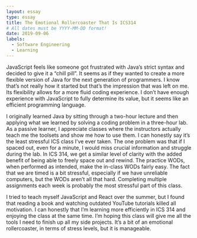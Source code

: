 ```yaml
---
layout: essay
type: essay
title: The Emotional Rollercoaster That Is ICS314
# All dates must be YYYY-MM-DD format!
date: 2019-09-06
labels:
  - Software Engineering
  - Learning
---
```


JavaScript feels like someone got frustrated with Java’s strict syntax and decided to give it a “chill pill”. It seems as if they wanted to create a more flexible version of Java for the next generation of programmers. I know that’s not really how it started but that’s the impression that was left on me. Its flexibility allows for a more fluid coding experience. I don’t have enough experience with JavaScript to fully determine its value, but it seems like an efficient programming language. 
 
I originally learned Java by sitting through a two-hour lecture and then applying what we learned by solving a coding problem in a three-hour lab. As a passive learner, I appreciate classes where the instructors actually teach me the toolsets and show me how to use them. I can honestly say it’s the least stressful ICS class I’ve ever taken. The one problem was that if I spaced out, even for a minute, I would miss crucial information and struggle during the lab. In ICS 314, we get a similar level of clarity with the added benefit of being able to freely space out and rewind. The practice WODs, when performed as intended, make the in-class WODs fairly easy. The fact that we are timed is a bit stressful, especially if we have unreliable computers, but the WODs aren’t all that hard. Completing multiple assignments each week is probably the most stressful part of this class.

I tried to teach myself JavaScript and React over the summer, but I found that reading a book and watching outdated YouTube tutorials killed all motivation. I can honestly that I’m learning more efficiently in ICS 314 and enjoying the class at the same time. I’m hoping this class will give me all the tools I need to finish up all my side projects. It’s a bit of an emotional rollercoaster, in terms of stress levels, but it is manageable. 
